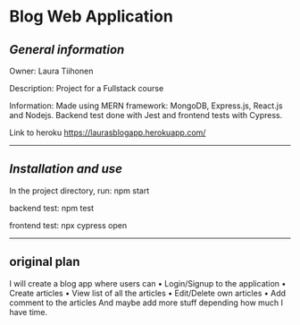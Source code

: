 # **Blog Web Application**

## *General information*

Owner: Laura Tiihonen

Description: Project for a Fullstack course

Information: Made using MERN framework: MongoDB, Express.js, React.js and Nodejs. Backend test done with Jest and frontend tests with Cypress.

Link to heroku https://laurasblogapp.herokuapp.com/

----

## *Installation and use*

In the project directory, run:
npm start

backend test:
npm test

frontend test:
npx cypress open

-----

## **original plan**

I will create a blog app where users can
• Login/Signup to the application
• Create articles
• View list of all the articles
• Edit/Delete own articles
• Add comment to the articles
And maybe add more stuff depending how much I have time.
